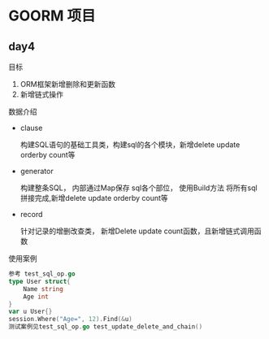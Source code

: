 # GOORM 项目

## day4
目标
1. ORM框架新增删除和更新函数
2. 新增链式操作 

数据介绍
- clause
 
   构建SQL语句的基础工具类，构建sql的各个模块，新增delete update orderby count等
- generator
  
   构建整条SQL， 内部通过Map保存 sql各个部位， 使用Build方法 将所有sql 拼接完成,新增delete update orderby count等
- record

  针对记录的增删改查类， 新增Delete update count函数，且新增链式调用函数




使用案例
```go
参考 test_sql_op.go
type User struct{
	Name string
	Age int
}
var u User{}
session.Where("Age=", 12).Find(&u)
测试案例见test_sql_op.go test_update_delete_and_chain()
```